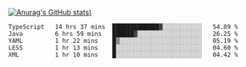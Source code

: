 [![Anurag's GitHub stats](https://github-readme-stats.vercel.app/api?username=Old-Camel&show_icons=true&theme=dark))](https://github.com/anuraghazra/github-readme-stats)
<!--START_SECTION:waka-->
```text
TypeScript   14 hrs 37 mins  █████████████▓░░░░░░░░░░░   54.89 % 
Java         6 hrs 59 mins   ██████▓░░░░░░░░░░░░░░░░░░   26.25 % 
YAML         1 hr 22 mins    █▒░░░░░░░░░░░░░░░░░░░░░░░   05.19 % 
LESS         1 hr 13 mins    █░░░░░░░░░░░░░░░░░░░░░░░░   04.60 % 
XML          1 hr 10 mins    █░░░░░░░░░░░░░░░░░░░░░░░░   04.42 % 
```
<!--END_SECTION:waka-->

